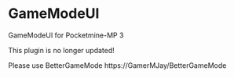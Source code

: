 # GameModeUI
GameModeUI for Pocketmine-MP 3

This plugin is no longer updated!

Please use BetterGameMode https://GamerMJay/BetterGameMode
